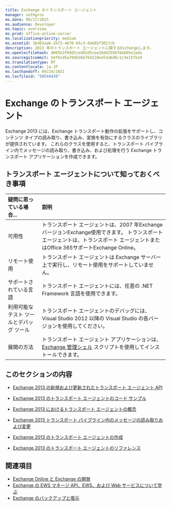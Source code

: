 ```yaml
---
title: Exchange のトランスポート エージェント
manager: sethgros
ms.date: 09/17/2015
ms.audience: Developer
ms.topic: overview
ms.prod: office-online-server
ms.localizationpriority: medium
ms.assetid: 36d63aa6-1b72-4670-b5c3-da685f3017cb
description: 2013 年のトランスポート エージェントに関するExchangeします。
ms.openlocfilehash: d005b3f09d2ced02d5cee26dd259b78a605e1ada
ms.sourcegitcommit: 54f6cd5a704b36b76d110ee53a6d6c1c3e15f5a9
ms.translationtype: MT
ms.contentlocale: ja-JP
ms.lasthandoff: 09/24/2021
ms.locfileid: "59544438"
---
```

# <a name="transport-agents-in-exchange"></a>Exchange のトランスポート エージェント
  
Exchange 2013 には、Exchange トランスポート動作の拡張をサポートし、コンテンツ タイプの読み取り、書き込み、変換を有効にするクラスのライブラリが提供されています。 これらのクラスを使用すると、トランスポート パイプライン内でメッセージの読み取り、書き込み、および処理を行う Exchange トランスポート アプリケーションを作成できます。
  
## <a name="what-you-need-to-know-about-transport-agents"></a>トランスポート エージェントについて知っておくべき事項

|疑問に思っている場合...|説明|
|:-----|:-----|
|可用性  <br/> |トランスポート エージェントは、2007 年ExchangeバージョンExchange使用できます。 トランスポート エージェントは、トランスポート エージェントまたはOffice 365サポートExchange Online。  <br/> |
|リモート使用  <br/> |トランスポート エージェントは Exchange サーバー上で実行し、リモート使用をサポートしていません。  <br/> |
|サポートされている言語  <br/> |トランスポート エージェントには、任意の .NET Framework 言語を使用できます。  <br/> |
|利用可能なテスト ツールとデバッグ ツール  <br/> |トランスポート エージェントのデバッグには、Visual Studio 2012 以降の Visual Studio の各バージョンを使用してください。  <br/> |
|展開の方法  <br/> |トランスポート エージェント アプリケーションは、[Exchange 管理シェル](../management/exchange-management-shell.md) スクリプトを使用してインストールできます。  <br/> |
   
## <a name="in-this-section"></a>このセクションの内容

- [Exchange 2013 の新規および更新されたトランスポート エージェント API](new-and-updated-transport-agent-apis-in-exchange-2013.md)
    
- [Exchange 2013 のトランスポート エージェントのコード サンプル](transport-agent-code-samples-for-exchange-2013.md)
    
- [Exchange 2013 におけるトランスポート エージェントの概念](transport-agent-concepts-in-exchange-2013.md)
    
- [Exchange 2013 トランスポート パイプライン内のメッセージの読み取りおよび変更](reading-and-modifying-messages-in-the-exchange-2013-transport-pipeline.md)
    
- [Exchange 2013 のトランスポート エージェントの作成](creating-transport-agents-for-exchange-2013.md)
    
- [Exchange 2013 のトランスポート エージェントのリファレンス](transport-agent-reference-for-exchange-2013.md)
    
## <a name="see-also"></a>関連項目

- [Exchange Online と Exchange の開発](../exchange-server-development.md)    
- [Exchange の EWS マネージ API、EWS、および Web サービスについて学ぶ](../exchange-web-services/explore-the-ews-managed-api-ews-and-web-services-in-exchange.md)   
- [Exchange のバックアップと復元](../backup-restore/backup-and-restore-for-exchange-2013.md) 
    

